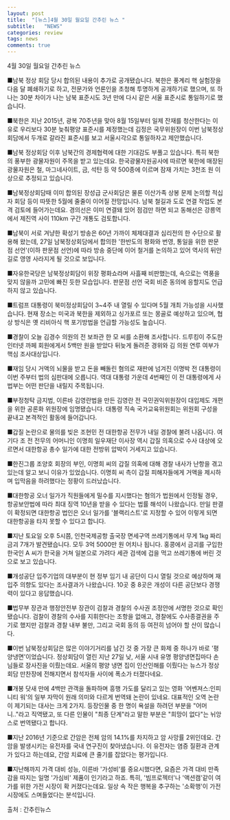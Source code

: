 ```yaml
---
layout: post
title:  "[뉴스]4월 30일 월요일 간추린 뉴스 "
subtitle:   "NEWS"
categories: review
tags: news
comments: true
---
```


4월 30일 월요일 간추린 뉴스 

■남북 정상 회담 당시 합의된 내용이 추가로 공개됐습니다. 북한은 풍계리 핵 실험장을 다음 달 폐쇄하기로 하고, 전문가와 언론인을 초청해 투명하게 공개하기로 했으며, 또 하나는 30분 차이가 나는 남북 표준시도 3년 만에 다시 같은 서울 표준시로 통일하기로 했습니다.  

■북한은 지난 2015년, 광복 70주년을 맞아 8월 15일부터 일제 잔재를 청산한다는 이유로 우리보다 30분 늦춰평양 표준시를 제정했는데 김정은 국무위원장이 이번 남북정상회담에서 두개로 갈라진 표준시를 보고 서울시각으로 통일하자고 제안했습니다.  

■남북 정상회담 이후 남북간의 경제협력에 대한 기대감도 부풀고 있습니다. 특히 북한의 풍부한 광물자원이 주목을 받고 있는데요. 한국광물자원공사에 따르면 북한에 매장된 광물자원은 철, 마그네사이트, 금, 석탄 등 약 500종에 이르며 잠재 가치는 3천조 원 이상으로 추정되고 있습니다.   

■남북정상회담때 이미 합의된 장성급 군사회담은 물론 이산가족 상봉 문제 논의할 적십자 회담 등이 따뜻한 5월에 줄줄이 이어질 전망입니다. 남북 철길과 도로 연결 작업도 본격 검토에 들어가는데요. 경의선은 이미 연결돼 있어 점검만 하면 되고 동해선은 강릉역에서 제진역 사이 110km 구간 개통도 검토합니다.  

■남북이 서로 겨냥한 확성기 방송은 60년 가까이 체제대결과 심리전의 한 수단으로 활용해 왔는데, 27일 남북정상회담에서 합의한 '한반도의 평화와 번영, 통일을 위한 판문점 선언'(이하 판문점 선언)에 따라 방송 중단에 이어 철거를 논의하고 있어 역사의 뒤안길로 영영 사라지게 될 것으로 보입니다.  

■자유한국당은 남북정상회담이 위장 평화쇼라며 사흘째 비판했는데, 속으로는 역풍을 맞지 않을까 고민에 빠진 듯한 모습입니다. 판문점 선언 국회 비준 동의에 응할지도 언급하지 않고 있습니다.  

■트럼프 대통령이 북미정상회담이 3~4주 내 열릴 수 있다며 5월 개최 가능성을 시사했습니다. 현재 장소는 미국과 북한을 제외하고 싱가포르 또는 몽골로 예상하고 있으며, 협상 방식은 옛 리비아식 핵 포기방법을 언급할 가능성도 높습니다.  

■경찰이 오늘 김경수 의원의 전 보좌관 한 모 씨를 소환해 조사합니다. 드루킹이 주도한 인터넷 까페 회원에게서 5백만 원을 받았다 뒤늦게 돌려준 경위와 김 의원 연루 여부가 핵심 조사대상입니다.  

■재임 당시 거액의 뇌물을 받고 돈을 빼돌린 혐의로 재판에 넘겨진 이명박 전 대통령이 이번 주부터 법의 심판대에 오릅니다. 역대 대통령 가운데 4번째인 이 전 대통령에게 사법부는 어떤 판단을 내릴지 주목됩니다.  

■부정청탁 금지법, 이른바 김영란법을 만든 김영란 전 국민권익위원장이 대입제도 개편을 위한 공론화 위원장에 임명됐습니다. 대통령 직속 국가교육위원회는 위원회 구성을 끝내고 본격적인 활동에 들어갑니다.     

■갑질 논란으로 물의를 빚은 조현민 전 대한항공 전무가 내일 경찰에 불려 나옵니다. 여기다 조 전 전무의 어머니인 이명희 일우재단 이사장 역시 갑질 의혹으로 수사 대상에 오르면서 대한항공 총수 일가에 대한 전방위 압박이 거세지고 있습니다.  

■한진그룹 조양호 회장의 부인, 이명희 씨의 갑질 의혹에 대해 경찰 내사가 난항을 겪고 있는데 알고 보니 이유가 있었습니다. 이명희 씨 측이 갑질 피해자들에게 거액을 제시하며 입막음을 하려했다는 정황이 드러났습니다.  

■대한항공 오너 일가가 직원들에게 밀수를 지시했다는 혐의가 법원에서 인정될 경우, 항공보안법에 따라 최대 징역 10년을 받을 수 있다는 법률 해석이 나왔습니다. 만일 판결이 확정되면 대한항공 법인은 오너 일가를 '블랙리스트'로 지정할 수 있어 이렇게 되면 대한항공을 타지 못할 수 있다고 합니다.  

■지난 토요일 오후 5시쯤, 인천국제공항 출국장 면세구역 쓰레기통에서 무게 1kg 짜리 금괴 7개가 발견됐습니다. 모두 3억 5000만 원 어치나 됩니다. 홍콩에서 금괴를 구입한 한국인 A 씨가 한국을 거쳐 일본으로 가려다 세관 검색에 겁을 먹고 쓰레기통에 버린 것으로 보고 있습니다.   

■개성공단 입주기업의 대부분이 현 정부 임기 내 공단이 다시 열릴 것으로 예상하며 재입주 의향도 있다는 조사결과가 나왔습니다. 10곳 중 8곳은 개성이 다른 공단보다 경쟁력이 있다고 응답했습니다.  

■법무부 장관과 행정안전부 장관이 검찰과 경찰의 수사권 조정안에 서명한 것으로 확인됐습니다. 검찰이 경찰의 수사를 지휘한다는 조항을 없애고, 경찰에도 수사종결권을 주기로 했지만 검찰과 경찰 내부 불만, 그리고 국회 동의 등 여전히 넘어야 할 산이 많습니다.  

■이번 남북정상회담은 많은 이야기거리를 남긴 것 중 가장 큰 화제 중 하나가 바로 '평양냉면'이었습니다. 정상회담이 열린 지난 27일 낮, 서울 시내 유명 평양냉면집마다 손님들로 장사진을 이뤘는데요. 서울의 평양 냉면 집이 인산인해를 이뤘다는 뉴스가 정상회담 만찬장에 전해지면서 참석자들 사이에 폭소가 터졌다네요.  

■개봉 닷새 만에 4백만 관객을 돌파하며 흥행 가도를 달리고 있는 영화 '어벤져스:인피니티 워'의 일부 자막이 원래 의미와 다르게 번역돼 논란이 있네요. 대표적인 오역 논란이 제기되는 대사는 크게 2가지. 등장인물 중 한 명이 욕설을 하려던 부분을 "어머니.."라고 직역됐고, 또 다른 인물이 "최종 단계"라고 말한 부분은 "희망이 없다"는 뉘앙스로 번역됐다고 합니다.  

■지난 2016년 기준으로 간암은 전체 암의 14.1%를 차지하고 암 사망률 2위인데요. 간암을 발생시키는 유전자를 국내 연구진이 찾아냈습니다. 이 유전자는 염증 질환과 관계가 있다고 하는데요, 간암 치료에 큰 줄기를 잡았다는 평가입니다.  

■지난해까지 가격 대비 성능, 이른바 '가성비'를 중요시했다면, 요즘은 가격 대비 만족감을 따지는 일명 '가심비' 제품이 인기라고 하죠. 특히, '빔프로젝터'나 '액션캠'같이 여가를 위한 가전 시장이 확 커졌다는데요. 일상 속 작은 행복을 추구하는 '소확행'이 가전 시장에도 스며들었다는 분석입니다.  

출처 : 간추린뉴스
